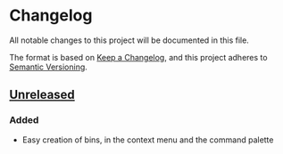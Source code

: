 # Changelog
All notable changes to this project will be documented in this file.

The format is based on [Keep a Changelog](https://keepachangelog.com/en/1.0.0/),
and this project adheres to [Semantic Versioning](https://semver.org/spec/v2.0.0.html).

## [Unreleased]
### Added

- Easy creation of bins, in the context menu and the command palette

[unreleased]: https://github.com/readthedocs-fr/bin-vscode/compare/...HEAD
